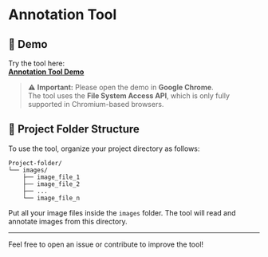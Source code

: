 # Annotation Tool

## 🚀 Demo

Try the tool here:  
[**Annotation Tool Demo**](https://mehrdad-anvari.github.io/clean-image-corpus/)

> ⚠️ **Important:** Please open the demo in **Google Chrome**.  
> The tool uses the **File System Access API**, which is only fully supported in Chromium-based browsers.

## 📁 Project Folder Structure

To use the tool, organize your project directory as follows:

```
Project-folder/
└── images/
    ├── image_file_1
    ├── image_file_2
    ├── ...
    └── image_file_n
```

Put all your image files inside the `images` folder. The tool will read and annotate images from this directory.

---

Feel free to open an issue or contribute to improve the tool!
